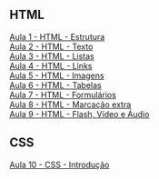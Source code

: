 <h2>HTML</h2>
<a href="https://docs.google.com/presentation/d/1k_vTV9idxEI7mZklN_ISLbit4TmdGIg6jTpLD671Erc/edit?usp=sharing">Aula 1 - HTML - Estrutura</a><br />
<a href="https://docs.google.com/presentation/d/1G18jPWWbV8wi7xJKXdan37psOjb--rhFNupMQx4romU/edit?usp=sharing">Aula 2 - HTML - Texto</a><br />
<a href="https://docs.google.com/presentation/d/13W-zdlvLhtqXKjBjBZahOETv1DJGm516SviLuuD9YnI/edit?usp=sharing">Aula 3 - HTML - Listas</a><br />
<a href="https://docs.google.com/presentation/d/15ahUgewxwGWFB2pHfrYzW1fvZ_Z3FoqQ5q-fGMbtSOM/edit?usp=sharing">Aula 4 - HTML - Links</a><br />
<a href="https://docs.google.com/presentation/d/1L1eeNMigLjZyHr_9v95BAxsrXVqLwRXgdaPIU2Ne-1Y/edit?usp=sharing">Aula 5 - HTML - Imagens</a><br />
<a href="https://docs.google.com/presentation/d/1Wt3fhhOhGK2S6S8mwQt8p9uz7tfK6_d4wjf0DSHO7Qs/edit?usp=sharing">Aula 6 - HTML - Tabelas</a><br />
<a href="https://docs.google.com/presentation/d/1vC6JXQQZByTHhJyhq9ILk_mG8Eo4DIXMJWkh5vybA80/edit?usp=sharing">Aula 7 - HTML - Formulários</a><br />
<a href="https://docs.google.com/presentation/d/1XJX9vkSXCdOcGUe2I5C_dgiOt3jgwZUiLbI47tQGcGc/edit?usp=sharing">Aula 8 - HTML - Marcação extra</a><br />
<a href="https://docs.google.com/presentation/d/1JMJkvi877Rf9MwEohGT03k-yl0hJ1i4qojEAHCSsLLM/edit?usp=sharing">Aula 9 - HTML - Flash, Vídeo e Áudio</a><br />
<h2>CSS</h2>
<a href="https://docs.google.com/presentation/d/1S39Nb9gtVvgw0yMn95d_Fm2jyI-WXEUFW2vdY_i6PEs/edit?usp=sharing">Aula 10 - CSS - Introdução</a><br />
